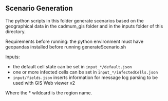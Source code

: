 ## Scenario Generation

The python scripts in this folder generate scenarios based on the geographical data in the cadmum_gis folder and in the inputs folder of this directory.

Requirements before running:
the python environment must have geopandas installed before running generateScenario.sh

Inputs:
- the default cell state can be set in `input_*/default.json`
- one or more infected cells can be set in `input_*/infectedCells.json`
- `input/fields.json` inserts information for message log parsing to be used with GIS Web viewer v2

Where the * wildcard is the region name.